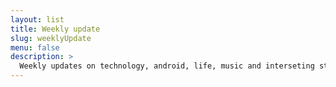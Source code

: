 ```yaml
---
layout: list
title: Weekly update
slug: weeklyUpdate
menu: false
description: >
  Weekly updates on technology, android, life, music and interseting stuff.
---
```

